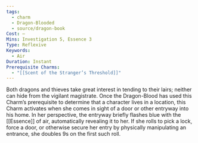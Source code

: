 ```yaml
---
tags:
  - charm
  - Dragon-Blooded
  - source/dragon-book
Cost: —
Mins: Investigation 5, Essence 3
Type: Reflexive
Keywords:
  - Air
Duration: Instant
Prerequisite Charms:
  - "[[Scent of the Stranger’s Threshold]]"
---
```

Both dragons and thieves take great interest in tending to their lairs; neither can hide from the vigilant magistrate. Once the Dragon-Blood has used this Charm’s prerequisite to determine that a character lives in a location, this Charm activates when she comes in sight of a door or other entryway into his home. In her perspective, the entryway briefly flashes blue with the [[Essence]] of air, automatically revealing it to her. If she rolls to pick a lock, force a door, or otherwise secure her entry by physically manipulating an entrance, she doubles 9s on the first such roll.